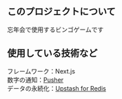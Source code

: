 ## このプロジェクトについて  
忘年会で使用するビンゴゲームです

## 使用している技術など  
フレームワーク：Next.js  
数字の通知：[Pusher](https://pusher.com/)  
データの永続化：[Upstash for Redis](https://vercel.com/marketplace/upstash)  

